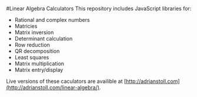 #Linear Algebra Calculators
This repository includes JavaScript libraries for:

- Rational and complex numbers
- Matricies
- Matrix inversion
- Determinant calculation
- Row reduction
- QR decomposition
- Least squares
- Matrix multiplication
- Matrix entry/display

Live versions of these caculators are availible at [http://adrianstoll.com](http://adrianstoll.com/linear-algebra/).
